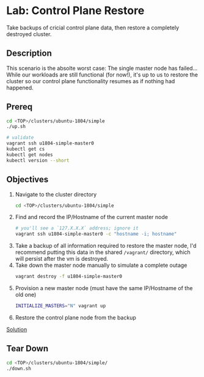 # Lab: Control Plane Restore

Take backups of cricial control plane data, then restore a completely destroyed
cluster.

## Description

This scenario is the absolte worst case: The single master node has failed...
While our workloads are still functional (for now!), it's up to us to restore
the cluster so our control plane functionality resumes as if nothing had
happened.

## Prereq

```sh
cd <TOP>/clusters/ubuntu-1804/simple
./up.sh

# validate
vagrant ssh u1804-simple-master0
kubectl get cs
kubectl get nodes
kubectl version --short
```

## Objectives

1. Navigate to the cluster directory
    ```sh
    cd <TOP>/clusters/ubuntu-1804/simple
    ```
1. Find and record the IP/Hostname of the current master node
    ```sh
    # you'll see a `127.X.X.X` address; ignore it
    vagrant ssh u1804-simple-master0 -c "hostname -i; hostname"
    ```
1. Take a backup of all information required to restore the master node, I'd recommend
   putting this data in the shared `/vagrant/` directory, which will persist after
   the vm is destroyed.
1. Take down the master node manually to simulate a complete outage
    ```sh
    vagrant destroy -f u1804-simple-master0
    ```
1. Provision a new master node (must have the same IP/Hostname of the old one)
    ```sh
    INITIALIZE_MASTERS="N" vagrant up
    ```
1. Restore the control plane node from the backup

[Solution](./solution/README.md)

## Tear Down

```sh
cd <TOP>/clusters/ubuntu-1804/simple/
./down.sh
```

